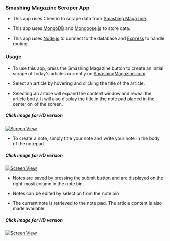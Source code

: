 
### Smashing Magazine Scraper App

* This app uses Cheerio to scrape data from [Smashing Magazine](https://smashingmagazine.com/).

* This app uses [MongoDB](https://www.mongodb.com) and [Mongoose.js](http://mongoosejs.com/) to store data.

* This app uses [Node.js](https://nodejs.org) to connect to the database and [Express](http://expressjs.com/) to handle routing.

### Usage

* To use this app, press the Smashing Magazine button to create an initial scrape of today's articles currently on [SmashingMagazine.com](https://smashingmagazine.com/).

* Select an article by hovering and clicking the title of the article.

* Selecting an article will expand the content window and reveal the article body. It will also display the title in the note pad placed in the center on of the screen.

##### Click image for HD version
[![Screen View](http://share.gifyoutube.com/gJExWl.gif)](https://www.youtube.com/watch?v=OsA_irHC2bA)

* To create a note, simply title your note and write your note in the body of the notepad.

##### Click image for HD version
[![Screen View](http://share.gifyoutube.com/0R72kV.gif)](https://www.youtube.com/watch?v=HbjFXeACgq8)

* Notes are saved by pressing the submit button and are displayed on the right-most column in the note bin.

* Notes can be edited by selection from the note bin

* The current note is retrieved to the note pad. The article content is also  made available.

##### Click image for HD version
[![Screen View](http://share.gifyoutube.com/YEmQPW.gif)](https://www.youtube.com/watch?v=IyNnTKXP1Yk)
